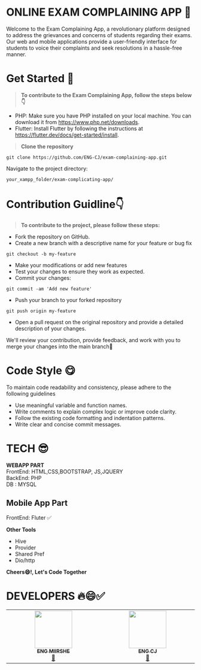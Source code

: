 # ONLINE EXAM COMPLAINING APP 🔰

Welcome to the Exam Complaining App, a revolutionary platform designed to address the grievances and concerns of students regarding their exams. Our web and mobile applications provide a user-friendly interface for students to voice their complaints and seek resolutions in a hassle-free manner.

# Get Started 📢
> **To contribute to the Exam Complaining App, follow the steps below👇**
- PHP: Make sure you have PHP installed on your local machine. You can download it from https://www.php.net/downloads.
- Flutter: Install Flutter by following the instructions at https://flutter.dev/docs/get-started/install.

>**Clone the repository**
```
git clone https://github.com/ENG-CJ/exam-complaining-app.git
```
Navigate to the project directory:
```
your_xampp_folder/exam-complicating-app/
```

# Contribution Guidline👇
> **To contribute to the project, please follow these steps:**
- Fork the repository on GitHub.
- Create a new branch with a descriptive name for your feature or bug fix
```
git checkout -b my-feature
```
- Make your modifications or add new features
- Test your changes to ensure they work as expected.
- Commit your changes:
```
git commit -am 'Add new feature'
```
- Push your branch to your forked repository
```
git push origin my-feature
```
- Open a pull request on the original repository and provide a detailed description of your changes.

We'll review your contribution, provide feedback, and work with you to merge your changes into the main branch👋

# Code Style 😋
To maintain code readability and consistency, please adhere to the following guidelines

- Use meaningful variable and function names.
- Write comments to explain complex logic or improve code clarity.
- Follow the existing code formatting and indentation patterns.
- Write clear and concise commit messages.

# TECH 😎
**WEBAPP PART**<br>
FrontEnd: HTML,CSS,BOOTSTRAP, JS,JQUERY <br>
BackEnd: PHP <br>
DB : MYSQL

**Mobile App Part**<br>
- 
FrontEnd: Fluter ✅
<br>

**Other Tools**
- Hive
- Provider
- Shared Pref
- Dio/http



**Cheers😄!, Let's Code Together**

# DEVELOPERS 🔥😄✅
<table>
  <tbody>
    <tr>
      <td align="center" valign="top" width="14.28%"><a href="https://github.com/Miirshe"><img src="https://avatars.githubusercontent.com/u/126691024?v=4" width="100px;" alt=""/><br /><sub><b>
      ENG MIIRSHE</b></sub></a><br /> <a href="#talk-kentcdodds" title="Talks">📢</a></td>
       <td align="center" valign="top" width="14.28%"><a href="https://github.com/ENG-CJ"><img src="https://avatars.githubusercontent.com/u/77126546?s=400&u=b0f7128cfbf8508f2a8c313f83f05a6b56b2e307&v=4" width="100px;" alt=""/><br /><sub><b>
      ENG CJ</b></sub></a><br /> <a href="#talk-kentcdodds" title="Talks">📢</a></td>
    </tr>


  </tbody>
</table>
      





